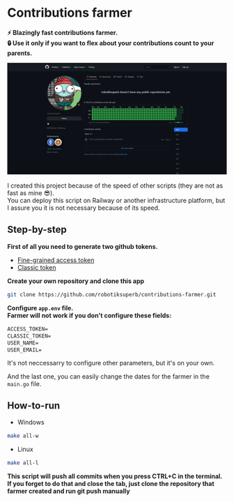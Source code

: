 # Contributions farmer

**⚡ Blazingly fast contributions farmer. </br> 🔒 Use it only if you want to flex about your contributions count to your parents.**

![Farmer's result](.github/assets/result.png)

I created this project because of the speed of other scripts (they are not as fast as mine 😎). </br>
You can deploy this script on Railway or another infrastructure platform, but I assure you it is not necessary because of its speed.</br>

## Step-by-step

**First of all you need to generate two github tokens.**

- [Fine-grained access token](https://github.com/settings/tokens?type=beta)
- [Classic token](https://github.com/settings/tokens)

**Create your own repository and clone this app**

```bash
git clone https://github.com/robotiksuperb/contributions-farmer.git
```

**Configure `app.env` file.** </br>
**Farmer will not work if you don't configure these fields:**

```
ACCESS_TOKEN=
CLASSIC_TOKEN=
USER_NAME=
USER_EMAIL=
```

It's not neccessarry to configure other parameters, but it's on your own.

And the last one, you can easily change the dates for the farmer in the `main.go` file.

## How-to-run

- Windows

```bash
make all-w
```

- Linux

```bash
make all-l
```

**This script will push all commits when you press CTRL+C in the terminal. If you forget to do that and close the tab, just clone the repository that farmer created and run git push manually**
